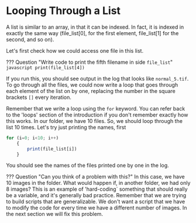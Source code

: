 # Looping Through a List

A list is similar to an array, in that it can be indexed. In fact, it is indexed in exactly the same way (file_list[0], for the first element, file_list[1] for the second, and so on).

Let's first check how we could access one file in this list.

??? Question "Write code to print the fifth filename in side `file_list`"
    ```javascript
    print(file_list[4])
    ```

If you run this, you should see output in the log that looks like `normal_5.tif`. To go through all the files,  we could now write a loop that goes through each element of the list on by one, replacing the number in the square brackets `[]` every iteration.



Remember that we write a loop using the `for` keyword. You can refer back to the 'loops' section of the introduction if you don't remember exactly how this works. In our folder, we have 10 files. So, we should loop through the list 10 times. Let's try just printing the names, first

```javascript
for (i=0; i<10; i++)
    {
        print(file_list[i])
    }

```
You should see the names of the files printed one by one in the log.

??? Question "Can you think of a problem with this?"
    In this case, we have 10 images in the folder. What would happen if, in another folder, we had only 8 images? This is an example of 'hard-coding` something that should really be a variable, and it's generally bad practice. Remember that we are trying to build scripts that are generalizable. We don't want a script that we have to modify the code for every time we have a different number of images. In the next section we will fix this problem.
